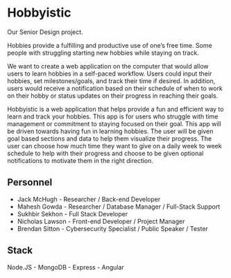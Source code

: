 # Hobbyistic

Our Senior Design project.

Hobbies provide a fulfilling and productive use of one’s free time. Some people with struggling starting new hobbies while staying on track. 

We want to create a web application on the computer that would allow users to learn hobbies in a self-paced workflow. Users could input their hobbies, set milestones/goals, and track their time if desired. In addition, users would receive a notification based on their schedule of when to work on their hobby or status updates on their progress in reaching their goals. 

Hobbyistic is a web application that helps provide a fun and efficient way to learn and track your hobbies. This app is for users who struggle with time management or commitment to staying focused on their goal. This app will be driven towards having fun in learning hobbies. The user will be given goal based sections and data to help them visualize their progress. The user can choose how much time they want to give on a daily week to week schedule to help with their progress and choose to be given optional notifications to motivate them in the right direction.

## Personnel
* Jack McHugh - Researcher / Back-end Developer
* Mahesh Gowda - Researcher / Database Manager / Full-Stack Support
* Sukhbir Sekhon - Full Stack Developer
* Nicholas Lawson - Front-end Developer / Project Manager
* Brendan Sitton - Cybersecurity Specialist / Public Speaker / Tester

## Stack
Node.JS - MongoDB - Express - Angular
